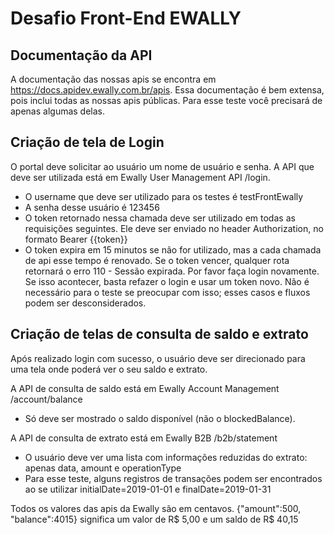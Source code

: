 # Desafio Front-End EWALLY

## Documentação da API

A documentação das nossas apis se encontra em https://docs.apidev.ewally.com.br/apis.
Essa documentação é bem extensa, pois inclui todas as nossas apis públicas. Para esse teste você precisará de apenas algumas delas.

## Criação de tela de Login

O portal deve solicitar ao usuário um nome de usuário e senha. A API que deve ser utilizada está em Ewally User Management API /login.

- O username que deve ser utilizado para os testes é testFrontEwally
- A senha desse usuário é 123456
- O token retornado nessa chamada deve ser utilizado em todas as requisições seguintes. Ele deve ser enviado no header Authorization, no formato Bearer {{token}}
- O token expira em 15 minutos se não for utilizado, mas a cada chamada de api esse tempo é renovado. Se o token vencer, qualquer rota retornará o erro 110 - Sessão expirada. Por favor faça login novamente. Se isso acontecer, basta refazer o login e usar um token novo. Não é necessário para o teste se preocupar com isso; esses casos e fluxos podem ser desconsiderados.

## Criação de telas de consulta de saldo e extrato

Após realizado login com sucesso, o usuário deve ser direcionado para uma tela onde poderá ver o seu saldo e extrato.

A API de consulta de saldo está em Ewally Account Management /account/balance

- Só deve ser mostrado o saldo disponível (não o blockedBalance).

A API de consulta de extrato está em Ewally B2B /b2b/statement

- O usuário deve ver uma lista com informações reduzidas do extrato: apenas data, amount e operationType
- Para esse teste, alguns registros de transações podem ser encontrados ao se utilizar initialDate=2019-01-01 e finalDate=2019-01-31

Todos os valores das apis da Ewally são em centavos. {"amount":500, "balance":4015} significa um valor de R$ 5,00 e um saldo de R$ 40,15
